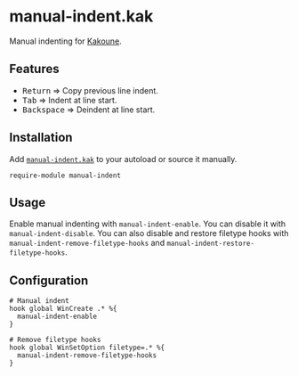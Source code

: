 # manual-indent.kak

Manual indenting for [Kakoune].

## Features

- <kbd>Return</kbd> ⇒ Copy previous line indent.
- <kbd>Tab</kbd> ⇒ Indent at line start.
- <kbd>Backspace</kbd> ⇒ Deindent at line start.

## Installation

Add [`manual-indent.kak`](rc/manual-indent.kak) to your autoload or source it manually.

``` kak
require-module manual-indent
```

## Usage

Enable manual indenting with `manual-indent-enable`.
You can disable it with `manual-indent-disable`.
You can also disable and restore filetype hooks with `manual-indent-remove-filetype-hooks` and `manual-indent-restore-filetype-hooks`.

## Configuration

``` kak
# Manual indent
hook global WinCreate .* %{
  manual-indent-enable
}

# Remove filetype hooks
hook global WinSetOption filetype=.* %{
  manual-indent-remove-filetype-hooks
}
```

[Kakoune]: https://kakoune.org
